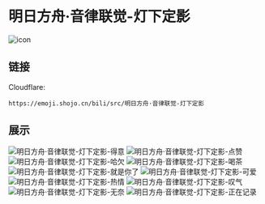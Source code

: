 # 明日方舟·音律联觉-灯下定影
![icon](https://emoji.shojo.cn/bili/src/明日方舟·音律联觉-灯下定影/icon.png)
## 链接
Cloudflare:
```
https://emoji.shojo.cn/bili/src/明日方舟·音律联觉-灯下定影
```
## 展示
![明日方舟·音律联觉-灯下定影-得意](https://emoji.shojo.cn/bili/src/明日方舟·音律联觉-灯下定影/明日方舟·音律联觉-灯下定影-得意.png)
![明日方舟·音律联觉-灯下定影-点赞](https://emoji.shojo.cn/bili/src/明日方舟·音律联觉-灯下定影/明日方舟·音律联觉-灯下定影-点赞.png)
![明日方舟·音律联觉-灯下定影-哈欠](https://emoji.shojo.cn/bili/src/明日方舟·音律联觉-灯下定影/明日方舟·音律联觉-灯下定影-哈欠.png)
![明日方舟·音律联觉-灯下定影-喝茶](https://emoji.shojo.cn/bili/src/明日方舟·音律联觉-灯下定影/明日方舟·音律联觉-灯下定影-喝茶.png)
![明日方舟·音律联觉-灯下定影-就是你了](https://emoji.shojo.cn/bili/src/明日方舟·音律联觉-灯下定影/明日方舟·音律联觉-灯下定影-就是你了.png)
![明日方舟·音律联觉-灯下定影-可爱](https://emoji.shojo.cn/bili/src/明日方舟·音律联觉-灯下定影/明日方舟·音律联觉-灯下定影-可爱.png)
![明日方舟·音律联觉-灯下定影-热情](https://emoji.shojo.cn/bili/src/明日方舟·音律联觉-灯下定影/明日方舟·音律联觉-灯下定影-热情.png)
![明日方舟·音律联觉-灯下定影-叹气](https://emoji.shojo.cn/bili/src/明日方舟·音律联觉-灯下定影/明日方舟·音律联觉-灯下定影-叹气.png)
![明日方舟·音律联觉-灯下定影-无奈](https://emoji.shojo.cn/bili/src/明日方舟·音律联觉-灯下定影/明日方舟·音律联觉-灯下定影-无奈.png)
![明日方舟·音律联觉-灯下定影-正在记录](https://emoji.shojo.cn/bili/src/明日方舟·音律联觉-灯下定影/明日方舟·音律联觉-灯下定影-正在记录.png)
